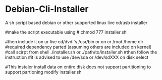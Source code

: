 # Debian-Cli-Installer
A sh script based debian or other supported linux live cd/usb installer 

#make the script executable using # chmod 777 installer.sh

#then include it on ur live cd/dvd 's /usr/bin or on or /root /home dir
#required dependency parted (assuming others are included on kernel)
#call scirpt from shell ./installer.sh or ./path/to/installer.sh
#then follow the instruction 
#it is advised to use /dev/sda or /dev/sdXXX on disk select

#This instaler install data on entire disk does not support partitioning  to support partioning modify installer.sh
